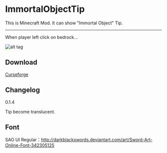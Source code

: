 ImmortalObjectTip
=================
This is Minecraft Mod. It can show "Immortal Object" Tip.

-----------------
When player left click on bedrock...

![alt tag](http://i.imgur.com/gIjVax6.png)

Download
-----------------
[Curseforge](http://minecraft.curseforge.com/projects/immortalobjecttip)

Changelog
-----------------

0.1.4

Tip become translucent.

Font
-----------------
SAO UI Regular：http://darkblackswords.deviantart.com/art/Sword-Art-Online-Font-342305125

